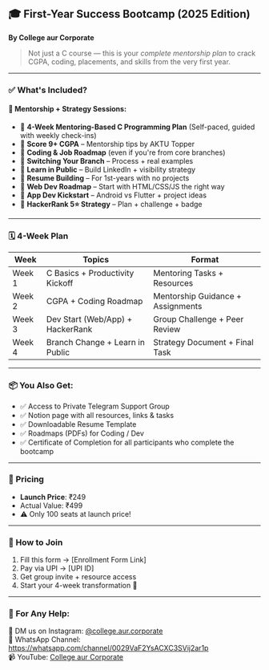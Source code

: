 ## 🎓 First-Year Success Bootcamp (2025 Edition)  
**By College aur Corporate**

> Not just a C course — this is your *complete mentorship plan* to crack CGPA, coding, placements, and skills from the very first year.

---

### ✅ What's Included?

#### 🧠 Mentorship + Strategy Sessions:
- 🔹 **4-Week Mentoring-Based C Programming Plan** (Self-paced, guided with weekly check-ins)  
- 🔹 **Score 9+ CGPA** – Mentorship tips by AKTU Topper  
- 🔹 **Coding & Job Roadmap** (even if you're from core branches)  
- 🔹 **Switching Your Branch** – Process + real examples  
- 🔹 **Learn in Public** – Build LinkedIn + visibility strategy  
- 🔹 **Resume Building** – For 1st-years with no projects  
- 🔹 **Web Dev Roadmap** – Start with HTML/CSS/JS the right way  
- 🔹 **App Dev Kickstart** – Android vs Flutter + project ideas  
- 🔹 **HackerRank 5⭐ Strategy** – Plan + challenge + badge  

---

### 🗓️ 4-Week Plan

| Week | Topics | Format |
|------|--------|--------|
| Week 1 | C Basics + Productivity Kickoff | Mentoring Tasks + Resources |
| Week 2 | CGPA + Coding Roadmap | Mentorship Guidance + Assignments |
| Week 3 | Dev Start (Web/App) + HackerRank | Group Challenge + Peer Review |
| Week 4 | Branch Change + Learn in Public | Strategy Document + Final Task |

---

### 📦 You Also Get:
- ✅ Access to Private Telegram Support Group  
- ✅ Notion page with all resources, links & tasks  
- ✅ Downloadable Resume Template  
- ✅ Roadmaps (PDFs) for Coding / Dev  
- ✅ Certificate of Completion for all participants who complete the bootcamp  

---

### 💸 Pricing
- **Launch Price**: ₹249  
- Actual Value: ₹499  
- ⚠️ Only 100 seats at launch price!

---

### 📲 How to Join
1. Fill this form → [Enrollment Form Link]  
2. Pay via UPI → [UPI ID]  
3. Get group invite + resource access  
4. Start your 4-week transformation 🚀

---

### 📢 For Any Help:
📩 DM us on Instagram: [@college.aur.corporate](https://www.instagram.com/college.aur.corporate)  
📱 WhatsApp Channel: https://whatsapp.com/channel/0029VaF2YsACXC3SVij2ar1p  
📹 YouTube: [College aur Corporate](https://www.youtube.com/@CollegeAurCorporate)


